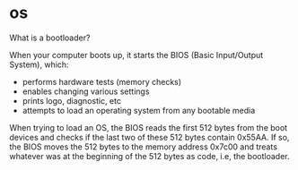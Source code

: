 # os

What is a bootloader?

When your computer boots up, it starts the BIOS (Basic Input/Output System),
which:

- performs hardware tests (memory checks)
- enables changing various settings
- prints logo, diagnostic, etc
- attempts to load an operating system from any bootable media

When trying to load an OS, the BIOS reads the first 512 bytes from the boot
devices and checks if the last two of these 512 bytes contain 0x55AA. If so,
the BIOS moves the 512 bytes to the memory address 0x7c00 and treats whatever
was at the beginning of the 512 bytes as code, i.e, the bootloader.
